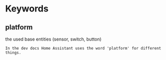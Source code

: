# Keywords

## platform

the used base entities (sensor, switch, button)

```{note}
In the dev docs Home Assistant uses the word 'platform' for different things.
```
